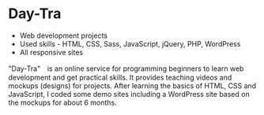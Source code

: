 # Day-Tra
- Web development projects
- Used skills - HTML, CSS, Sass, JavaScript, jQuery, PHP, WordPress
- All responsive sites

"Day-Tra"　is an online service for programming beginners to learn web development and get practical skills. It provides teaching videos and mockups (designs) for projects.
After learning the basics of HTML, CSS and JavaScript, I coded some demo sites including a WordPress site based on the mockups for about 6 months.

